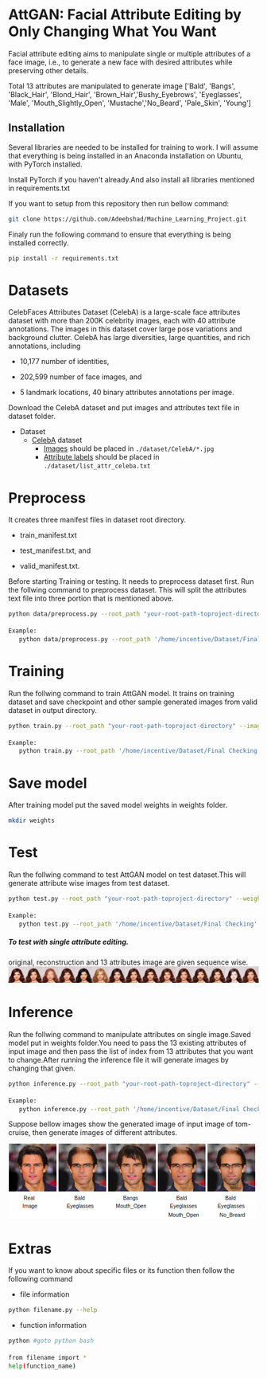 # AttGAN: Facial Attribute Editing by Only Changing What You Want

Facial attribute editing aims to manipulate single or multiple attributes of a face image, i.e., to generate a new face with desired attributes while preserving other details.

Total 13 attributes are manipulated to generate image
['Bald', 'Bangs', 'Black_Hair', 'Blond_Hair', 'Brown_Hair','Bushy_Eyebrows', 'Eyeglasses', 'Male', 'Mouth_Slightly_Open', 'Mustache','No_Beard', 'Pale_Skin', 'Young']

## Installation

Several libraries are needed to be installed for training to work. I will assume that everything is being installed in an Anaconda installation on Ubuntu, with PyTorch installed.

Install PyTorch if you haven't already.And also install all libraries mentioned in requirements.txt

If you want to setup from this repository then run bellow command:
``` bash
git clone https://github.com/Adeebshad/Machine_Learning_Project.git
```

Finaly run the following command to ensure that everything is being installed correctly.
```bash
pip install -r requirements.txt
```

# Datasets

CelebFaces Attributes Dataset (CelebA) is a large-scale face attributes dataset with more than 200K celebrity images, each with 40 attribute annotations. The images in this dataset cover large pose variations and background clutter. CelebA has large diversities, large quantities, and rich annotations, including

   * 10,177 number of identities,

   * 202,599 number of face images, and

   * 5 landmark locations, 40 binary attributes annotations per image.


Download the CelebA dataset and put images and attributes text file in dataset folder.
* Dataset
  * [CelebA](http://mmlab.ie.cuhk.edu.hk/projects/CelebA.html) dataset
    * [Images](https://www.dropbox.com/sh/8oqt9vytwxb3s4r/AADSNUu0bseoCKuxuI5ZeTl1a/Img?dl=0&preview=img_align_celeba.zip) should be placed in `./dataset/CelebA/*.jpg`
    * [Attribute labels](https://www.dropbox.com/sh/8oqt9vytwxb3s4r/AAA8YmAHNNU6BEfWMPMfM6r9a/Anno?dl=0&preview=list_attr_celeba.txt) should be placed in `./dataset/list_attr_celeba.txt`

# Preprocess

It creates three manifest files  in dataset root directory. 

   * train_manifest.txt

   * test_manifest.txt, and

   * valid_manifest.txt.

Before starting Training or testing. It needs to preprocess dataset first. Run the follwing command to preprocess dataset.
This will split the attributes text file into three portion that is mentioned above. 

```bash
python data/preprocess.py --root_path "your-root-path-toproject-directory" --manifest_file_path 'your_path'

Example:
   python data/preprocess.py --root_path '/home/incentive/Dataset/Final Checking' --manifest_file_path 'data/list_attr_celeba.txt'

```



# Training

Run the follwing command to train AttGAN model. It trains on training dataset and save checkpoint and other sample generated images from valid dataset in output directory.

```bash
python train.py --root_path "your-root-path-toproject-directory" --image_container_path "your path" --train_manifest_file_path "your_path" --validation_manifest_file_path "your_path"

Example:
   python train.py --root_path '/home/incentive/Dataset/Final Checking' --image_container_path "data/CelebA" --train_manifest_file_path 'data/train_manifest.txt' --validation_manifest_file_path 'data/valid_manifest.txt'

```
# Save model

After training model put the saved model weights in weights folder.
```bash
mkdir weights
```
# Test

Run the follwing command to test AttGAN model on test dataset.This will generate attribute wise images from test dataset.

```bash
python test.py --root_path "your-root-path-toproject-directory" --weights_path "name of model weight"

Example: 
   python test.py --root_path '/home/incentive/Dataset/Final Checking' --weights_path 'src/weights/weights.149.pth'

```
##### To test with single attribute editing.
original, reconstruction and 13 attributes image are given sequence wise.
![sample](rnd/sample.jpg)

# Inference

Run the follwing command to manipulate attributes on single image.Saved model put in weights folder.You need to pass the 13 existing attributes of input image and then pass the list of index from 13 attributes that you want to change.After running the inference file it will generate images by changing that given.

```bash
python inference.py --root_path "your-root-path-toproject-directory" --image_folder_name "your-img-folder-name" --image_fname "your_imgfile-name" --weights_path "name of model" --input_img_attr "list of 13 attributes" --index "list of index of 13 attribute that you want to change"

Example: 
   python inference.py --root_path '/home/incentive/Dataset/Final Checking' --image_folder_name 'custom' --image_fname 'Akbar_jm.jpg' --weights_name 'src/weights/weights.149.pth' --input_img_attr 1 0 0 0 1 1 0 1 1 0 1 0 0 --index 3 10
```
Suppose bellow images show the generated image of input image of tom-cruise, then generate images of different attributes.

![tom-cruise](rnd/tom-cruise.png)


# Extras

If you want to know about specific files or its function then follow the following command

* file information
```bash
python filename.py --help
```

* function information
```bash
python #goto python bash

from filename import *
help(function_name)

```
